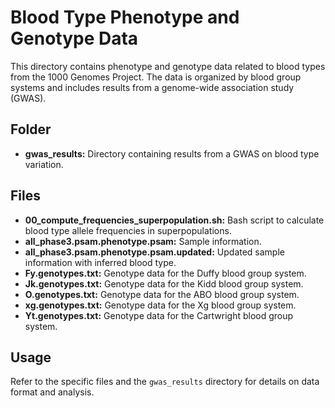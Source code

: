 # Blood Type Phenotype and Genotype Data

This directory contains phenotype and genotype data related to blood types from the 1000 Genomes Project. The data is organized by blood group systems and includes results from a genome-wide association study (GWAS).

## Folder
* **gwas_results:** Directory containing results from a GWAS on blood type variation.

## Files

* **00_compute_frequencies_superpopulation.sh:** Bash script to calculate blood type allele frequencies in superpopulations.
* **all_phase3.psam.phenotype.psam:** Sample information.
* **all_phase3.psam.phenotype.psam.updated:** Updated sample information with inferred blood type.
* **Fy.genotypes.txt:** Genotype data for the Duffy blood group system.
* **Jk.genotypes.txt:** Genotype data for the Kidd blood group system.
* **O.genotypes.txt:** Genotype data for the ABO blood group system.
* **xg.genotypes.txt:** Genotype data for the Xg blood group system.
* **Yt.genotypes.txt:** Genotype data for the Cartwright blood group system.

## Usage

Refer to the specific files and the `gwas_results` directory for details on data format and analysis.